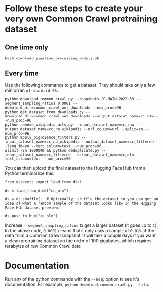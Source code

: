 # Follow these steps to create your very own Common Crawl pretraining dataset

## One time only
`bash download_pipeline_processing_models.sh`

## Every time

Use the following commands to get a dataset. They should take only a few min on an `n1-standard-96`.

```
python download_common_crawl.py --snapshots CC-MAIN-2022-33 --segment_sampling_ratios 0.0001 --download_dir=common_crawl_wet_downloads --num_proc=96
python get_dataset_from_downloads.py --download_dir=common_crawl_wet_downloads --output_dataset_name=cc_raw --num_proc=96
python remove_wikipedia_urls.py --input_dataset_name=cc_raw --output_dataset_name=cc_no_wikipedia --url_column=url --split=en --num_proc=96
python apply_bigscience_filters.py --input_dataset_name=cc_no_wikipedia --output_dataset_name=cc_filtered --lang_id=en --text_column=text --num_proc=96
ulimit -Sn 1000000 && python deduplicate.py --input_dataset_name=cc_filtered --output_dataset_name=cc_olm --text_column=text --num_proc=96
```

You can then upload the final dataset to the Hugging Face Hub from a Python terminal like this:

```
from datasets import load_from_disk

ds = load_from_disk("cc_olm")

ds = ds.shuffle()  # Optionally, shuffle the dataset so you can get an idea of what a random sample of the dataset looks like in the Hugging Face Hub dataset preview.

ds.push_to_hub("cc_olm")
```

Increase `--segment_sampling_ratios` to get a larger dataset (it goes up to `1`). In the above code, `0.0001` means that it only uses a sample of `0.01%` of the data from a Common Crawl snapshot. It will take a couple days if you want a clean pretraining dataset on the order of 100 gigabytes, which requires terabytes of raw Common Crawl data.

# Documentation

Run any of the python commands with the `--help` option to see it's documentation. For example, `python download_common_crawl.py --help`.
